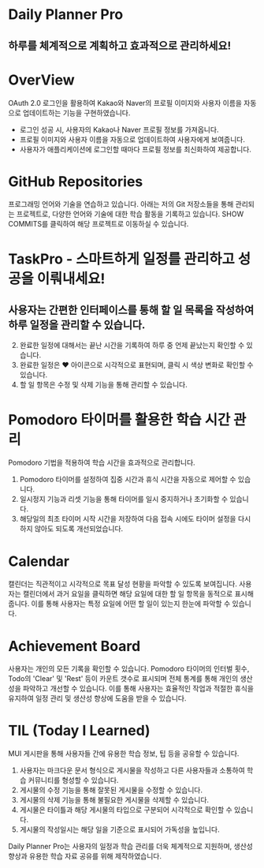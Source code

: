 
# Daily Planner Pro 
## 하루를 체계적으로 계획하고 효과적으로 관리하세요!

# OverView
OAuth 2.0 로그인을 활용하여 Kakao와 Naver의 프로필 이미지와 사용자 이름을 자동으로 업데이트하는 기능을 구현하였습니다.
+ 로그인 성공 시, 사용자의 Kakao나 Naver 프로필 정보를 가져옵니다.
+ 프로필 이미지와 사용자 이름을 자동으로 업데이트하여 사용자에게 보여줍니다.
+ 사용자가 애플리케이션에 로그인할 때마다 프로필 정보를 최신화하여 제공합니다.

# GitHub Repositories
프로그래밍 언어와 기술을 연습하고 있습니다. 
아래는 저의 Git 저장소들을 통해 관리되는 프로젝트로, 다양한 언어와 기술에 대한 학습 활동을 기록하고 있습니다.
SHOW COMMITS를 클릭하여 해당 프로젝트로 이동하실 수 있습니다.

# TaskPro - 스마트하게 일정를 관리하고 성공을 이뤄내세요!
## 사용자는 간편한 인터페이스를 통해 할 일 목록을 작성하여 하루 일정을 관리할 수 있습니다. 
2. 완료한 일정에 대해서는 끝난 시간을 기록하여 하루 중 언제 끝났는지 확인할 수 있습니다.
3. 완료한 일정은 ♥ 아이콘으로 시각적으로 표현되며, 클릭 시 색상 변화로 확인할 수 있습니다. 
4. 할 일 항목은 수정 및 삭제 기능을 통해 관리할 수 있습니다.

# Pomodoro 타이머를 활용한 학습 시간 관리
Pomodoro 기법을 적용하여 학습 시간을 효과적으로 관리합니다.
1. Pomodoro 타이머를 설정하여 집중 시간과 휴식 시간을 자동으로 제어할 수 있습니다. 
2. 일시정지 기능과 리셋 기능을 통해 타이머를 일시 중지하거나 초기화할 수 있습니다. 
3. 해당일의 최초 타이머 시작 시간을 저장하여 다음 접속 시에도 타이머 설정을 다시 하지 않아도 되도록 개선되었습니다.

# Calendar
캘린더는 직관적이고 시각적으로 목표 달성 현황을 파악할 수 있도록 보여집니다. 
사용자는 캘린더에서 과거 요일을 클릭하면 해당 요일에 대한 할 일 항목을 동적으로 표시해줍니다.
이를 통해 사용자는 특정 요일에 어떤 할 일이 있는지 한눈에 파악할 수 있습니다.

# Achievement Board
사용자는 개인의 모든 기록을 확인할 수 있습니다. Pomodoro 타이머의 인터벌 횟수, Todo의 'Clear' 및 'Rest' 등이 카운트 갯수로 표시되며  전체 통계를 통해 개인의 생산성을 파악하고 개선할 수 있습니다. 이를 통해 사용자는 효율적인 작업과 적절한 휴식을 유지하여 일정 관리 및 생산성 향상에 도움을 받을 수 있습니다.

# TIL (Today I Learned)
MUI 게시판을 통해 사용자들 간에 유용한 학습 정보, 팁 등을 공유할 수 있습니다.
1. 사용자는 마크다운 문서 형식으로 게시물을 작성하고 다른 사용자들과 소통하여 학습 커뮤니티를 형성할 수 있습니다.
2. 게시물의 수정 기능을 통해 잘못된 게시물을 수정할 수 있습니다.
3. 게시물의 삭제 기능을 통해 불필요한 게시물을 삭제할 수 있습니다.
4. 게시물은 타이틀과 해당 게시물의 타입으로 구분되어 시각적으로 확인할 수 있습니다.
5. 게시물의 작성일시는 해당 일을 기준으로 표시되어 가독성을 높입니다.

Daily Planner Pro는 사용자의 일정과 학습 관리를 더욱 체계적으로 지원하며, 생산성 향상과 유용한 학습 자료 공유를 위해 제작하였습니다.
